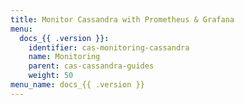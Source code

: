 ```yaml
---
title: Monitor Cassandra with Prometheus & Grafana
menu:
  docs_{{ .version }}:
    identifier: cas-monitoring-cassandra
    name: Monitoring
    parent: cas-cassandra-guides
    weight: 50
menu_name: docs_{{ .version }}
---
```

